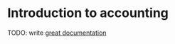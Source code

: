 # Introduction to accounting

TODO: write [great documentation](http://jacobian.org/writing/what-to-write/)
